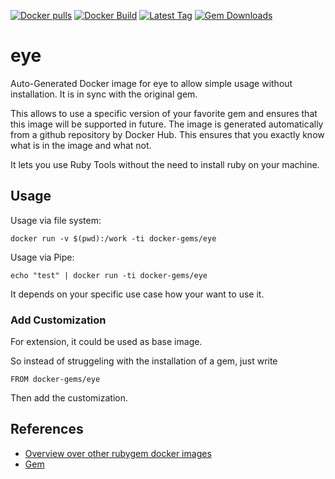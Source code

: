 [![Docker pulls](https://img.shields.io/docker/pulls/rubygem/eye.svg)](https://hub.docker.com/r/rubygem/eye/)
[![Docker Build](https://img.shields.io/docker/automated/rubygem/eye.svg)](https://hub.docker.com/r/rubygem/eye/)
[![Latest Tag](https://img.shields.io/github/tag/docker-rubygem/eye.svg)](https://hub.docker.com/r/rubygem/eye/)
[![Gem Downloads](https://img.shields.io/gem/dt/eye.svg)](https://rubygems.org/gems/eye/)
# eye

Auto-Generated Docker image for eye to allow simple usage without installation.
It is in sync with the original gem.

This allows to use a specific version of your favorite gem and ensures that this image will be supported in future.
The image is generated automatically from a github repository by Docker Hub.
This ensures that you exactly know what is in the image and what not.

It lets you use Ruby Tools without the need to install ruby on your machine.

## Usage

Usage via file system:

`docker run -v $(pwd):/work -ti docker-gems/eye`

Usage via Pipe:

`echo "test" | docker run -ti docker-gems/eye`

It depends on your specific use case how your want to use it.

### Add Customization

For extension, it could be used as base image.

So instead of struggeling with the installation of a gem, just write

`FROM docker-gems/eye`

Then add the customization.

## References

 - [Overview over other rubygem docker images](https://github.com/thinkbot/docker-rubygem)
 - [Gem](https://rubygems.org/gems/eye/)
